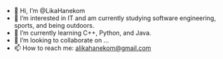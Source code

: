 - 👋 Hi, I’m @LikaHanekom
- 👀 I’m interested in IT and am currently studying software engineering, sports, and being outdoors.
- 🌱 I’m currently learning C++, Python, and Java.
- 💞️ I’m looking to collaborate on ...
- 📫 How to reach me: alikahanekom@gmail.com

<!---
LikaHanekom/LikaHanekom is a ✨ special ✨ repository because its `README.md` (this file) appears on your GitHub profile.
You can click the Preview link to take a look at your changes.
--->
